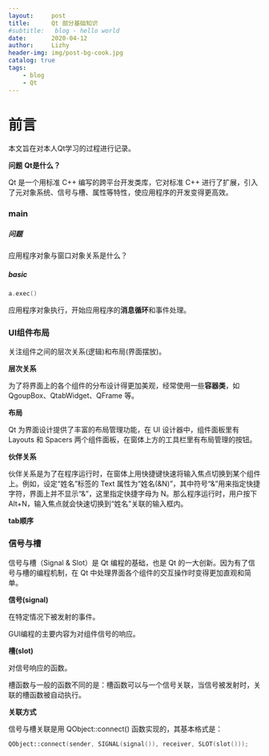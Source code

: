 ```yaml
---
layout:     post
title:      Qt 部分基础知识
#subtitle:   blog - hello world
date:       2020-04-12
author:     Lizhy
header-img: img/post-bg-cook.jpg
catalog: true
tags:
    - blog
    - Qt
---
```


# 前言

本文旨在对本人Qt学习的过程进行记录。

**问题**
**Qt是什么？**

Qt 是一个用标准 C++ 编写的跨平台开发类库，它对标准 C++ 进行了扩展，引入了元对象系统、信号与槽、属性等特性，使应用程序的开发变得更高效。

### main

##### 问题

应用程序对象与窗口对象关系是什么？

##### basic


```c++
a.exec()
```

应用程序对象执行，开始应用程序的**消息循环**和事件处理。


### UI组件布局


关注组件之间的层次关系(逻辑)和布局(界面摆放)。

**层次关系**

为了将界面上的各个组件的分布设计得更加美观，经常使用一些**容器类**，如 QgoupBox、QtabWidget、QFrame 等。

**布局**

Qt 为界面设计提供了丰富的布局管理功能，在 UI 设计器中，组件面板里有 Layouts 和 Spacers 两个组件面板，在窗体上方的工具栏里有布局管理的按钮。

**伙伴关系**

伙伴关系是为了在程序运行时，在窗体上用快捷键快速将输入焦点切换到某个组件上。例如，设定“姓名”标签的 Text 属性为“姓名(&N)”，其中符号“&”用来指定快捷字符，界面上并不显示“&”，这里指定快捷字母为 N。那么程序运行时，用户按下 Alt+N，输入焦点就会快速切换到“姓名”关联的输入框内。

**tab顺序**

### 信号与槽

信号与槽（Signal & Slot）是 Qt 编程的基础，也是 Qt 的一大创新。因为有了信号与槽的编程机制，在 Qt 中处理界面各个组件的交互操作时变得更加直观和简单。

**信号(signal)**

在特定情况下被发射的事件。

GUI编程的主要内容为对组件信号的响应。

**槽(slot)**

对信号响应的函数。

槽函数与一般的函数不同的是：槽函数可以与一个信号关联，当信号被发射时，关联的槽函数被自动执行。

**关联方式**

信号与槽关联是用 QObject::connect() 函数实现的，其基本格式是：
```c++
QObject::connect(sender, SIGNAL(signal()), receiver, SLOT(slot()));
```

### 